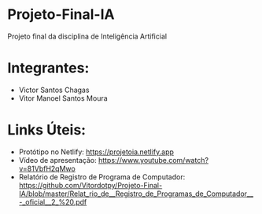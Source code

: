 # Projeto-Final-IA
Projeto final da disciplina de Inteligência Artificial

# Integrantes:
* Victor Santos Chagas
* Vitor Manoel Santos Moura

# Links Úteis:
* Protótipo no Netlify: https://projetoia.netlify.app
* Vídeo de apresentação: https://www.youtube.com/watch?v=81VbfH2qMwo
* Relatório de Registro de Programa de Computador: https://github.com/Vitordotpy/Projeto-Final-IA/blob/master/Relat_rio_de__Registro_de_Programas_de_Computador__-_oficial__2_%20.pdf
